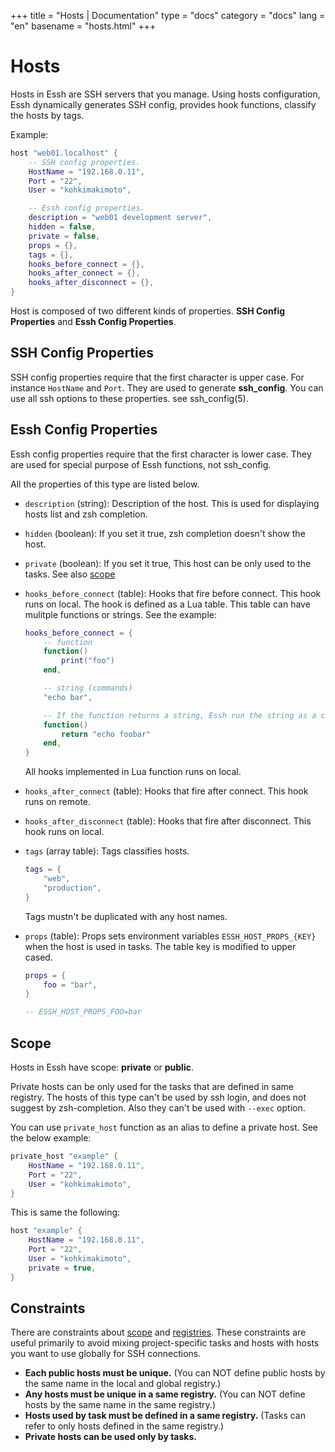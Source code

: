 +++
title = "Hosts | Documentation"
type = "docs"
category = "docs"
lang = "en"
basename = "hosts.html"
+++

# Hosts

Hosts in Essh are SSH servers that you manage. Using hosts configuration, Essh dynamically generates SSH config, provides hook functions, classify the hosts by tags.

Example:
~~~lua
host "web01.localhost" {
    -- SSH config properties.
    HostName = "192.168.0.11",
    Port = "22",
    User = "kohkimakimoto",

    -- Essh config properties.
    description = "web01 development server",
    hidden = false,
    private = false,
    props = {},
    tags = {},
    hooks_before_connect = {},
    hooks_after_connect = {},
    hooks_after_disconnect = {},
}
~~~

Host is composed of two different kinds of properties. **SSH Config Properties** and **Essh Config Properties**.

## SSH Config Properties

SSH config properties require that the first character is upper case.
For instance `HostName` and `Port`. They are used to generate **ssh_config**. You can use all ssh options to these properties. see ssh_config(5).

## Essh Config Properties

Essh config properties require that the first character is lower case.
They are used for special purpose of Essh functions, not ssh_config.

All the properties of this type are listed below.

* `description` (string): Description of the host. This is used for displaying hosts list and zsh completion.

* `hidden` (boolean): If you set it true, zsh completion doesn't show the host.

* `private` (boolean): If you set it true, This host can be only used to the tasks. See also [scope](#scope)

* `hooks_before_connect` (table): Hooks that fire before connect. This hook runs on local. The hook is defined as a Lua table. This table can have mulitple functions or strings. See the example:

    ~~~lua
    hooks_before_connect = {
        -- function
        function()
            print("foo")
        end,

        -- string (commands)
        "echo bar",

        -- If the function returns a string, Essh run the string as a command.
        function()
            return "echo foobar"
        end,
    }
    ~~~

    All hooks implemented in Lua function runs on local.

* `hooks_after_connect` (table): Hooks that fire after connect. This hook runs on remote.

* `hooks_after_disconnect` (table): Hooks that fire after disconnect. This hook runs on local.

* `tags` (array table): Tags classifies hosts.

    ~~~lua
    tags = {
        "web",
        "production",
    }
    ~~~

    Tags mustn't be duplicated with any host names.

* `props` (table): Props sets environment variables `ESSH_HOST_PROPS_{KEY}` when the host is used in tasks. The table key is modified to upper cased.

    ~~~lua
    props = {
        foo = "bar",
    }

    -- ESSH_HOST_PROPS_FOO=bar
    ~~~

## Scope

Hosts in Essh have scope: **private** or **public**.

Private hosts can be only used for the tasks that are defined in same registry. The hosts of this type can't be used by ssh login, and does not suggest by zsh-completion. Also they can't be used with `--exec` option.

You can use `private_host` function as an alias to define a private host. See the below example:

~~~lua
private_host "example" {
    HostName = "192.168.0.11",
    Port = "22",
    User = "kohkimakimoto",
}
~~~

This is same the following:

~~~lua
host "example" {
    HostName = "192.168.0.11",
    Port = "22",
    User = "kohkimakimoto",
    private = true,
}
~~~

## Constraints

There are constraints about [scope](#scope) and [registries](configuration-files.html#registries). These constraints are useful primarily to avoid mixing project-specific tasks and hosts with hosts you want to use globally for SSH connections.

* **Each public hosts must be unique.** (You can NOT define public hosts by the same name in the local and global registry.)
* **Any hosts must be unique in a same registry.** (You can NOT define hosts by the same name in the same registry.)
* **Hosts used by task must be defined in a same registry.** (Tasks can refer to only hosts defined in the same registry.)
* **Private hosts can be used only by tasks.**
